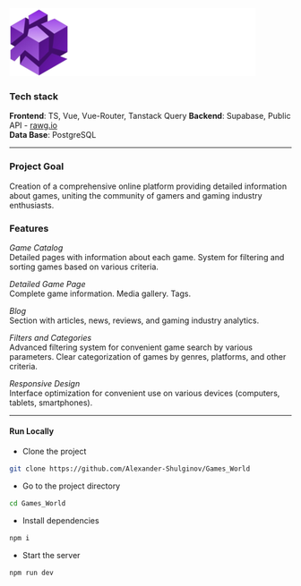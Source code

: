 ![Logo](./src/assets/img/main_logo.svg)

### Tech stack

**Frontend**: TS, Vue, Vue-Router, Tanstack Query
**Backend**: Supabase, Public API - [rawg.io](https://rawg.io/apidocs)  
**Data Base**: PostgreSQL

---

### Project Goal

Creation of a comprehensive online platform providing detailed information about games, uniting the community of gamers and gaming industry enthusiasts.

### Features

*Game Catalog*  
Detailed pages with information about each game.
System for filtering and sorting games based on various criteria.

*Detailed Game Page*  
Complete game information.
Media gallery.
Tags.

*Blog*  
Section with articles, news, reviews, and gaming industry analytics.

*Filters and Categories*  
Advanced filtering system for convenient game search by various parameters.
Clear categorization of games by genres, platforms, and other criteria.

*Responsive Design*  
Interface optimization for convenient use on various devices (computers, tablets, smartphones).

---

#### Run Locally

-   Clone the project

```bash
git clone https://github.com/Alexander-Shulginov/Games_World
```

-   Go to the project directory

```bash
cd Games_World
```

-   Install dependencies

```bash
npm i
```

-   Start the server

```bash
npm run dev
```
